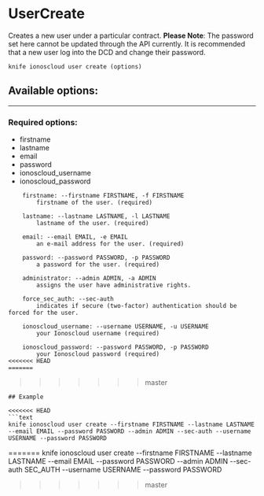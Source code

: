 # UserCreate

Creates a new user under a particular contract.
**Please Note**: The password set here cannot be updated through the API currently. It is recommended that a new user log into the DCD and change their password.

    knife ionoscloud user create (options)


## Available options:
---

### Required options:
* firstname
* lastname
* email
* password
* ionoscloud_username
* ionoscloud_password

```
    firstname: --firstname FIRSTNAME, -f FIRSTNAME
        firstname of the user. (required)

    lastname: --lastname LASTNAME, -l LASTNAME
        lastname of the user. (required)

    email: --email EMAIL, -e EMAIL
        an e-mail address for the user. (required)

    password: --password PASSWORD, -p PASSWORD
        a password for the user. (required)

    administrator: --admin ADMIN, -a ADMIN
        assigns the user have administrative rights.

    force_sec_auth: --sec-auth
        indicates if secure (two-factor) authentication should be forced for the user.

    ionoscloud_username: --username USERNAME, -u USERNAME
        your Ionoscloud username (required)

    ionoscloud_password: --password PASSWORD, -p PASSWORD
        your Ionoscloud password (required)
<<<<<<< HEAD
=======

```
>>>>>>> master

```
## Example

<<<<<<< HEAD
```text
knife ionoscloud user create --firstname FIRSTNAME --lastname LASTNAME --email EMAIL --password PASSWORD --admin ADMIN --sec-auth --username USERNAME --password PASSWORD
```
=======
    knife ionoscloud user create --firstname FIRSTNAME --lastname LASTNAME --email EMAIL --password PASSWORD --admin ADMIN --sec-auth SEC_AUTH --username USERNAME --password PASSWORD
>>>>>>> master
